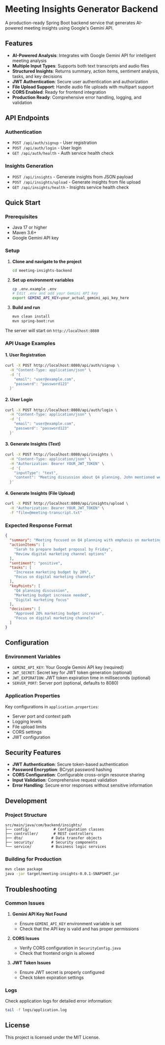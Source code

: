 # Meeting Insights Generator Backend

A production-ready Spring Boot backend service that generates AI-powered meeting insights using Google's Gemini API.

## Features

- **AI-Powered Analysis**: Integrates with Google Gemini API for intelligent meeting analysis
- **Multiple Input Types**: Supports both text transcripts and audio files
- **Structured Insights**: Returns summary, action items, sentiment analysis, tasks, and key decisions
- **JWT Authentication**: Secure user authentication and authorization
- **File Upload Support**: Handle audio file uploads with multipart support
- **CORS Enabled**: Ready for frontend integration
- **Production Ready**: Comprehensive error handling, logging, and validation

## API Endpoints

### Authentication
- `POST /api/auth/signup` - User registration
- `POST /api/auth/login` - User login
- `GET /api/auth/health` - Auth service health check

### Insights Generation
- `POST /api/insights` - Generate insights from JSON payload
- `POST /api/insights/upload` - Generate insights from file upload
- `GET /api/insights/health` - Insights service health check

## Quick Start

### Prerequisites
- Java 17 or higher
- Maven 3.6+
- Google Gemini API key

### Setup

1. **Clone and navigate to the project**
   ```bash
   cd meeting-insights-backend
   ```

2. **Set up environment variables**
   ```bash
   cp .env.example .env
   # Edit .env and add your Gemini API key
   export GEMINI_API_KEY=your_actual_gemini_api_key_here
   ```

3. **Build and run**
   ```bash
   mvn clean install
   mvn spring-boot:run
   ```

The server will start on `http://localhost:8080`

### API Usage Examples

#### 1. User Registration
```bash
curl -X POST http://localhost:8080/api/auth/signup \
  -H "Content-Type: application/json" \
  -d '{
    "email": "user@example.com",
    "password": "password123"
  }'
```

#### 2. User Login
```bash
curl -X POST http://localhost:8080/api/auth/login \
  -H "Content-Type: application/json" \
  -d '{
    "email": "user@example.com",
    "password": "password123"
  }'
```

#### 3. Generate Insights (Text)
```bash
curl -X POST http://localhost:8080/api/insights \
  -H "Content-Type: application/json" \
  -H "Authorization: Bearer YOUR_JWT_TOKEN" \
  -d '{
    "inputType": "text",
    "content": "Meeting discussion about Q4 planning. John mentioned we need to increase marketing budget by 20%. Sarah agreed to prepare the budget proposal by Friday. The team decided to focus on digital marketing channels."
  }'
```

#### 4. Generate Insights (File Upload)
```bash
curl -X POST http://localhost:8080/api/insights/upload \
  -H "Authorization: Bearer YOUR_JWT_TOKEN" \
  -F "file=@meeting-transcript.txt"
```

### Expected Response Format

```json
{
  "summary": "Meeting focused on Q4 planning with emphasis on marketing budget increase",
  "actionItems": [
    "Sarah to prepare budget proposal by Friday",
    "Review digital marketing channel options"
  ],
  "sentiment": "positive",
  "tasks": [
    "Increase marketing budget by 20%",
    "Focus on digital marketing channels"
  ],
  "keyPoints": [
    "Q4 planning discussion",
    "Marketing budget increase needed",
    "Digital marketing focus"
  ],
  "decisions": [
    "Approved 20% marketing budget increase",
    "Focus on digital marketing channels"
  ]
}
```

## Configuration

### Environment Variables
- `GEMINI_API_KEY`: Your Google Gemini API key (required)
- `JWT_SECRET`: Secret key for JWT token generation (optional)
- `JWT_EXPIRATION`: JWT token expiration time in milliseconds (optional)
- `SERVER_PORT`: Server port (optional, defaults to 8080)

### Application Properties
Key configurations in `application.properties`:
- Server port and context path
- Logging levels
- File upload limits
- CORS settings
- JWT configuration

## Security Features

- **JWT Authentication**: Secure token-based authentication
- **Password Encryption**: BCrypt password hashing
- **CORS Configuration**: Configurable cross-origin resource sharing
- **Input Validation**: Comprehensive request validation
- **Error Handling**: Secure error responses without sensitive information

## Development

### Project Structure
```
src/main/java/com/backend/insights/
├── config/           # Configuration classes
├── controller/       # REST controllers
├── dto/             # Data transfer objects
├── security/        # Security components
└── service/         # Business logic services
```

### Building for Production
```bash
mvn clean package
java -jar target/meeting-insights-0.0.1-SNAPSHOT.jar
```

## Troubleshooting

### Common Issues

1. **Gemini API Key Not Found**
   - Ensure `GEMINI_API_KEY` environment variable is set
   - Check that the API key is valid and has proper permissions

2. **CORS Issues**
   - Verify CORS configuration in `SecurityConfig.java`
   - Check that frontend origin is allowed

3. **JWT Token Issues**
   - Ensure JWT secret is properly configured
   - Check token expiration settings

### Logs
Check application logs for detailed error information:
```bash
tail -f logs/application.log
```

## License

This project is licensed under the MIT License.
